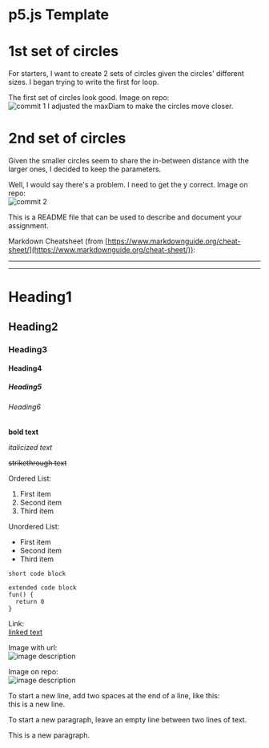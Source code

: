 # p5.js Template

# 1st set of circles
For starters, I want to create 2 sets of circles given the circles' different sizes.
I began trying to write the first for loop. 

The first set of circles look good.
Image on repo:  
![commit 1](#1./file-name.jpg)
I adjusted the maxDiam to make the circles move closer. 

# 2nd set of circles
Given the smaller circles seem to share the in-between distance with the larger ones, I decided to keep the parameters.

Well, I would say there's a problem. I need to get the y correct. 
Image on repo:  
![commit 2](#2./file-name.jpg)














This is a README file that can be used to describe and document your assignment.

Markdown Cheatsheet (from [https://www.markdownguide.org/cheat-sheet/](https://www.markdownguide.org/cheat-sheet/)):

---
---

# Heading1
## Heading2
### Heading3
#### Heading4
##### Heading5
###### Heading6

**bold text**

*italicized text*

~~strikethrough text~~

Ordered List:
1. First item
2. Second item
3. Third item

Unordered List:
- First item
- Second item
- Third item

`short code block`

```
extended code block
fun() {
  return 0
}
```

Link:  
[linked text](https://www.example.com)


Image with url:  
![image description](https://dm-gy-6063-2023f-d.github.io/assets/homework/02/clark-espaco-modulado-00.jpg)


Image on repo:  
![image description](./file-name.jpg)


To start a new line, add two spaces at the end of a line, like this:  
this is a new line.


To start a new paragraph, leave an empty line between two lines of text.

This is a new paragraph.
